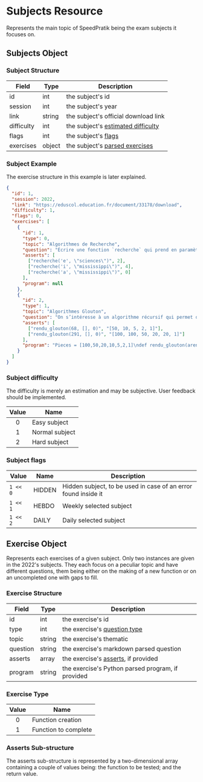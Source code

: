 # Subjects Resource

Represents the main topic of SpeedPratik being the exam subjects it focuses on.

## Subjects Object

### Subject Structure

| Field      | Type   | Description                                                               |
|------------|--------|---------------------------------------------------------------------------|
| id         | int    | the subject's id                                                          |
| session    | int    | the subject's year                                                        |
| link       | string | the subject's official download link                                      |
| difficulty | int    | the subject's [estimated difficulty](/api/subjects?id=subject-difficulty) |
| flags      | int    | the subject's [flags](/api/subjects?id=subject-flags)                     |
| exercises  | object | the subject's [parsed exercises](/api/subjects?id=exercise-object)        |

### Subject Example

The exercise structure in this example is later explained.

```json
{
  "id": 1,
  "session": 2022,
  "link": "https://eduscol.education.fr/document/33178/download",
  "difficulty": 1,
  "flags": 0,
  "exercises": [
    {
      "id": 1,
      "type": 0,
      "topic": "Algorithmes de Recherche",
      "question": "Écrire une fonction `recherche` qui prend en paramètres `caractere`, un caractère, et `mot`, une chaîne de caractères, et qui renvoie le nombre d’occurrences de `caractere` dans `mot`, c’est-à-dire le nombre de fois où `caractere` apparaît dans `mot`.",
      "asserts": [
        ["recherche('e', \"sciences\")", 2],
        ["recherche('i', \"mississippi\")", 4],
        ["recherche('a', \"mississippi\")", 0]
      ],
      "program": null
    },
    {
      "id": 2,
      "type": 1,
      "topic": "Algorithmes Glouton",
      "question": "On s’intéresse à un algorithme récursif qui permet de rendre la monnaie à partir d’une liste donnée de valeurs de pièces et de billets - le système monétaire est donné sous forme d’une liste `pieces=[100, 50, 20, 10, 5, 2, 1]` - (on supposera qu’il n’y a pas de limitation quant à leur nombre), on cherche à donner la liste de pièces à rendre pour une somme donnée en argument.\nCompléter le code Python ci-dessous de la fonction rendu_glouton qui implémente cet algorithme et renvoie la liste des pièces à rendre",
      "asserts": [
        ["rendu_glouton(68, [], 0)", "[50, 10, 5, 2, 1]"],
        ["rendu_glouton(291, [], 0)", "[100, 100, 50, 20, 20, 1]"]
      ],
      "program": "Pieces = [100,50,20,10,5,2,1]\ndef rendu_glouton(arendre, solution=[], i=0):\tif arendre == 0:\n\t\treturn ...\n\tp = Pieces[i],\n\tif p <= ... :\n\t\tsolution.append(...)\n\t\treturn rendu_glouton(arendre - p, solution, i)\n\telse :\n\t\treturn rendu_glouton(arendre, solution, ...)"
    }
  ]
}
```

### Subject difficulty

The difficulty is merely an estimation and may be subjective. User feedback should be implemented.

| Value | Name           |
|:-----:|----------------|
|   0   | Easy subject   |
|   1   | Normal subject |
|   2   | Hard subject   |

### Subject flags

| Value    | Name   | Description                                                    |
|----------|--------|----------------------------------------------------------------|
| `1 << 0` | HIDDEN | Hidden subject, to be used in case of an error found inside it |
| `1 << 1` | HEBDO  | Weekly selected subject                                        |
| `1 << 2` | DAILY  | Daily selected subject                                         |

## Exercise Object

Represents each exercises of a given subject. Only two instances are given in the 2022's subjects. They each focus on a peculiar topic and have different questions, them being either on the making of a new function or on an uncompleted one with gaps to fill.

### Exercise Structure

| Field    | Type   | Description                                                                   |
|----------|--------|-------------------------------------------------------------------------------|
| id       | int    | the exercise's id                                                             |
| type     | int    | the exercise's [question type](/api/subjects?id=exercise-type)                |
| topic    | string | the exercise's thematic                                                       |
| question | string | the exercise's markdown parsed question                                       |
| asserts  | array  | the exercise's [asserts](/api/subjects?id=asserts-sub-structure), if provided |                        
| program  | string | the exercise's Python parsed program, if provided                             |

### Exercise Type

| Value | Name                 |
|:-----:|----------------------|
|   0   | Function creation    |
|   1   | Function to complete |

### Asserts Sub-structure

The asserts sub-structure is represented by a two-dimensional array containing a couple of values being: the function to be tested; and the return value.
